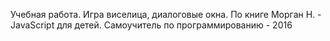 Учебная работа. Игра виселица, диалоговые окна. По книге Морган Н. - JavaScript для детей. Самоучитель по программированию - 2016
